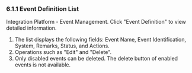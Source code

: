 ### 6.1.1 Event Definition List

Integration Platform - Event Management. Click "Event Definition" to view detailed information.

1. The list displays the following fields: Event Name, Event Identification, System, Remarks, Status, and Actions.
2. Operations such as "Edit" and "Delete".
3. Only disabled events can be deleted. The delete button of enabled events is not available.
